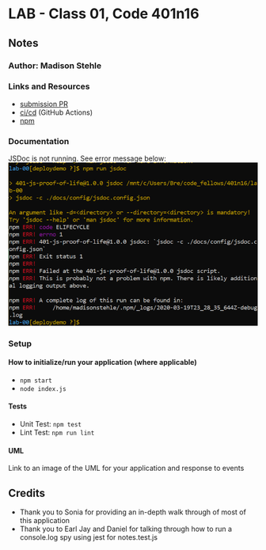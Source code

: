 # LAB - Class 01, Code 401n16

## Notes

### Author: Madison Stehle

### Links and Resources

- [submission PR](https://github.com/madisonstehle/notes/pulls?q=is%3Apr+is%3Aclosed)
- [ci/cd](https://github.com/madisonstehle/notes/actions) (GitHub Actions)
- [npm](https://www.npmjs.com/package/notes-lab01-madisonstehle)

### Documentation
JSDoc is not running. See error message below:
![JSDoc Error](error.PNG)

### Setup
#### How to initialize/run your application (where applicable)

- `npm start`
- `node index.js`

#### Tests

- Unit Test: `npm test`
- Lint Test: `npm run lint`

#### UML

Link to an image of the UML for your application and response to events

## Credits
- Thank you to Sonia for providing an in-depth walk through of most of this application
- Thank you to Earl Jay and Daniel for talking through how to run a console.log spy using jest for notes.test.js